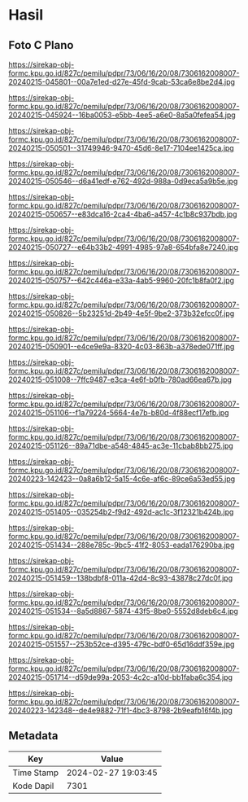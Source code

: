 # Hasil

## Foto C Plano

https://sirekap-obj-formc.kpu.go.id/827c/pemilu/pdpr/73/06/16/20/08/7306162008007-20240215-045801--00a7e1ed-d27e-45fd-9cab-53ca6e8be2d4.jpg

https://sirekap-obj-formc.kpu.go.id/827c/pemilu/pdpr/73/06/16/20/08/7306162008007-20240215-045924--16ba0053-e5bb-4ee5-a6e0-8a5a0fefea54.jpg

https://sirekap-obj-formc.kpu.go.id/827c/pemilu/pdpr/73/06/16/20/08/7306162008007-20240215-050501--31749946-9470-45d6-8e17-7104ee1425ca.jpg

https://sirekap-obj-formc.kpu.go.id/827c/pemilu/pdpr/73/06/16/20/08/7306162008007-20240215-050546--d6a41edf-e762-492d-988a-0d9eca5a9b5e.jpg

https://sirekap-obj-formc.kpu.go.id/827c/pemilu/pdpr/73/06/16/20/08/7306162008007-20240215-050657--e83dca16-2ca4-4ba6-a457-4c1b8c937bdb.jpg

https://sirekap-obj-formc.kpu.go.id/827c/pemilu/pdpr/73/06/16/20/08/7306162008007-20240215-050727--e64b33b2-4991-4985-97a8-654bfa8e7240.jpg

https://sirekap-obj-formc.kpu.go.id/827c/pemilu/pdpr/73/06/16/20/08/7306162008007-20240215-050757--642c446a-e33a-4ab5-9960-20fc1b8fa0f2.jpg

https://sirekap-obj-formc.kpu.go.id/827c/pemilu/pdpr/73/06/16/20/08/7306162008007-20240215-050826--5b23251d-2b49-4e5f-9be2-373b32efcc0f.jpg

https://sirekap-obj-formc.kpu.go.id/827c/pemilu/pdpr/73/06/16/20/08/7306162008007-20240215-050901--e4ce9e9a-8320-4c03-863b-a378ede071ff.jpg

https://sirekap-obj-formc.kpu.go.id/827c/pemilu/pdpr/73/06/16/20/08/7306162008007-20240215-051008--7ffc9487-e3ca-4e6f-b0fb-780ad66ea67b.jpg

https://sirekap-obj-formc.kpu.go.id/827c/pemilu/pdpr/73/06/16/20/08/7306162008007-20240215-051106--f1a79224-5664-4e7b-b80d-4f88ecf17efb.jpg

https://sirekap-obj-formc.kpu.go.id/827c/pemilu/pdpr/73/06/16/20/08/7306162008007-20240215-051126--89a71dbe-a548-4845-ac3e-11cbab8bb275.jpg

https://sirekap-obj-formc.kpu.go.id/827c/pemilu/pdpr/73/06/16/20/08/7306162008007-20240223-142423--0a8a6b12-5a15-4c6e-af6c-89ce6a53ed55.jpg

https://sirekap-obj-formc.kpu.go.id/827c/pemilu/pdpr/73/06/16/20/08/7306162008007-20240215-051405--035254b2-f9d2-492d-ac1c-3f12321b424b.jpg

https://sirekap-obj-formc.kpu.go.id/827c/pemilu/pdpr/73/06/16/20/08/7306162008007-20240215-051434--288e785c-9bc5-41f2-8053-eada176290ba.jpg

https://sirekap-obj-formc.kpu.go.id/827c/pemilu/pdpr/73/06/16/20/08/7306162008007-20240215-051459--138bdbf8-011a-42d4-8c93-43878c27dc0f.jpg

https://sirekap-obj-formc.kpu.go.id/827c/pemilu/pdpr/73/06/16/20/08/7306162008007-20240215-051534--8a5d8867-5874-43f5-8be0-5552d8deb6c4.jpg

https://sirekap-obj-formc.kpu.go.id/827c/pemilu/pdpr/73/06/16/20/08/7306162008007-20240215-051557--253b52ce-d395-479c-bdf0-65d16ddf359e.jpg

https://sirekap-obj-formc.kpu.go.id/827c/pemilu/pdpr/73/06/16/20/08/7306162008007-20240215-051714--d59de99a-2053-4c2c-a10d-bb1faba6c354.jpg

https://sirekap-obj-formc.kpu.go.id/827c/pemilu/pdpr/73/06/16/20/08/7306162008007-20240223-142348--de4e9882-71f1-4bc3-8798-2b9eafb16f4b.jpg


## Metadata

| Key        | Value               |
| ---------- | ------------------- |
| Time Stamp | 2024-02-27 19:03:45 |
| Kode Dapil | 7301                |



